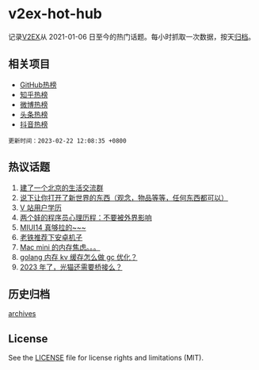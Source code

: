 # v2ex-hot-hub

 记录[V2EX](https://www.v2ex.com/)从 2021-01-06 日至今的热门话题。每小时抓取一次数据，按天[归档](archives)。
 
 ## 相关项目

- [GitHub热榜](https://github.com/snaildev/github-hot-hub)
- [知乎热榜](https://github.com/snaildev/zhihu-hot-hub)
- [微博热榜](https://github.com/snaildev/weibo-hot-hub)
- [头条热榜](https://github.com/snaildev/toutiao-hot-hub)
- [抖音热榜](https://github.com/snaildev/douyin-hot-hub)


 `更新时间：2023-02-22 12:08:35 +0800`

## 热议话题

1. [建了一个北京的生活交流群](https://www.v2ex.com/t/917878)
1. [说下让你打开了新世界的东西（观念，物品等等，任何东西都可以）](https://www.v2ex.com/t/917918)
1. [V 站用户学历](https://www.v2ex.com/t/918127)
1. [两个娃的程序员心理历程：不要被外界影响](https://www.v2ex.com/t/917906)
1. [MIUI14 真够拉的~~~](https://www.v2ex.com/t/918132)
1. [老铁推荐下安卓机子](https://www.v2ex.com/t/917908)
1. [Mac mini 的内存焦虑。。。](https://www.v2ex.com/t/918062)
1. [golang 内存 kv 缓存怎么做 gc 优化？](https://www.v2ex.com/t/917891)
1. [2023 年了，光猫还需要桥接么？](https://www.v2ex.com/t/918114)

## 历史归档

[archives](archives)

## License

See the [LICENSE](LICENSE) file for license rights and limitations (MIT).
